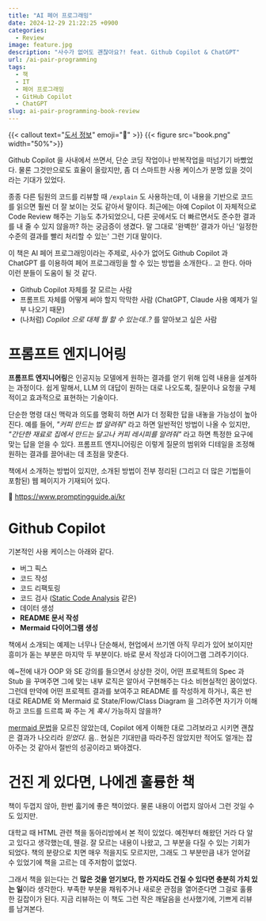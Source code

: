 ```yaml
---
title: "AI 페어 프로그래밍"
date: 2024-12-29 21:22:25 +0900
categories:
  - Review
image: feature.jpg
description: "사수가 없어도 괜찮아요?! feat. Github Copilot & ChatGPT"
url: /ai-pair-programming
tags:
  - 책
  - IT
  - 페어 프로그래밍
  - GitHub Copilot
  - ChatGPT
slug: ai-pair-programming-book-review
---
```


{{< callout text="[도서 정보](https://product.kyobobook.co.kr/detail/S000213131985)" emoji=":orange_book:" >}}
{{< figure src="book.png" width="50%">}}

Github Copilot 을 사내에서 쓰면서, 단순 코딩 작업이나 반복작업을 떠넘기기 바빴었다. 물론 그것만으로도 효율이 올랐지만, 좀 더 스마트한 사용 케이스가 분명 있을 것이라는 기대가 있었다. 

종종 다른 팀원의 코드를 리뷰할 때 `/explain` 도 사용하는데, 이 내용을 기반으로 코드를 읽으면 훨씬 더 잘 보이는 것도 같아서 말이다. 최근에는 아예 Copilot 이 자체적으로 Code Review 해주는 기능도 추가되었으니, 다른 곳에서도 더 빠르면서도 준수한 결과를 내 줄 수 있지 않을까? 하는 궁금증이 생겼다. 말 그대로 '완벽한' 결과가 아닌 '일정한 수준의 결과를 빨리 처리할 수 있는' 그런 기대 말이다.

이 책은 AI 페어 프로그래밍이라는 주제로, 사수가 없어도 Github Copilot 과 ChatGPT 를 이용하여 페어 프로그래밍을 할 수 있는 방법을 소개한다.. 고 한다. 아마 이런 분들이 도움이 될 것 같다.

- Github Copilot 자체를 잘 모르는 사람
- 프롬프트 자체를 어떻게 써야 할지 막막한 사람 (ChatGPT, Claude 사용 예제가 일부 나오기 때문)
- (나처럼) _Copilot 으로 대체 뭘 할 수 있는데..?_ 를 알아보고 싶은 사람

# 프롬프트 엔지니어링

**프롬프트 엔지니어링**은 인공지능 모델에게 원하는 결과를 얻기 위해 입력 내용을 설계하는 과정이다. 쉽게 말해서, LLM 의 대답이 원하는 대로 나오도록, 질문이나 요청을 구체적이고 효과적으로 표현하는 기술이다. 

단순한 명령 대신 맥락과 의도를 명확히 하면 AI가 더 정확한 답을 내놓을 가능성이 높아진다. 예를 들어, _"커피 만드는 법 알려줘"_ 라고 하면 일반적인 방법이 나올 수 있지만, _"간단한 재료로 집에서 만드는 달고나 커피 레시피를 알려줘"_ 라고 하면 특정한 요구에 맞는 답을 얻을 수 있다. 프롬프트 엔지니어링은 이렇게 질문의 범위와 디테일을 조정해 원하는 결과를 끌어내는 데 초점을 맞춘다.

책에서 소개하는 방법이 있지만, 소개된 방법이 전부 정리된 (그리고 더 많은 기법들이 포함된) 웹 페이지가 기재되어 있다. 

🔗 https://www.promptingguide.ai/kr

# Github Copilot

기본적인 사용 케이스는 아래와 같다.

- 버그 픽스
- 코드 작성
- 코드 리팩토링
- 코드 검사 ([Static Code Analysis](https://en.wikipedia.org/wiki/Static_program_analysis) 같은)
- 데이터 생성
- **README 문서 작성**
- **Mermaid 다이어그램 생성**

책에서 소개되는 예제는 너무나 단순해서, 현업에서 쓰기엔 아직 무리가 있어 보이지만 흥미가 돋는 부분은 마지막 두 부분이다. 바로 문서 작성과 다이어그램 그려주기이다.

예~전에 내가 OOP 와 SE 강의를 들으면서 상상한 것이, 어떤 프로젝트의 Spec 과 Stub 을 꾸며주면 그에 맞는 내부 로직은 알아서 구현해주는 다소 비현실적인 꿈이었다. 그런데 만약에 어떤 프로젝트 결과를 보여주고 README 를 작성하게 하거나, 혹은 반대로 README 와 Mermaid 로 State/Flow/Class Diagram 을 그려주면 자기가 이해하고 코드를 드르륵 짜 주는 게 _혹시_ 가능하지 않을까?

[mermaid 문법](https://mermaid.js.org/intro/)을 모르진 않았는데, Copilot 에게 이해한 대로 그려보라고 시키면 괜찮은 결과가 나오리라 _믿었다._ 음.. 현실은 기대만큼 따라주진 않았지만 적어도 얼개는 잡아주는 것 같아서 절반의 성공이라고 봐야겠다.

# 건진 게 있다면, 나에겐 훌륭한 책

책이 두껍지 않아, 한번 훓기에 좋은 책이었다. 물론 내용이 어렵지 않아서 그런 것일 수도 있지만. 

대학교 때 HTML 관련 책을 동아리방에서 본 적이 있었다. 예전부터 해왔던 거라 다 알고 있다고 생각했는데, 웬걸. 잘 모르는 내용이 나왔고, 그 부분을 다질 수 있는 기회가 되었다. 책의 분량으로 치면 매우 적을지도 모르지만, 그래도 그 부분만큼 내가 얻어갈 수 있었기에 책을 고르는 데 주저함이 없었다.

그래서 책을 읽는다는 건 **많은 것을 얻기보다, 한 가지라도 건질 수 있다면 충분히 가치 있는 일**이라 생각한다. 부족한 부분을 채워주거나 새로운 관점을 열어준다면 그걸로 훌륭한 길잡이가 된다. 지금 리뷰하는 이 책도 그런 작은 깨달음을 선사했기에, 기쁘게 리뷰를 남겨본다.

